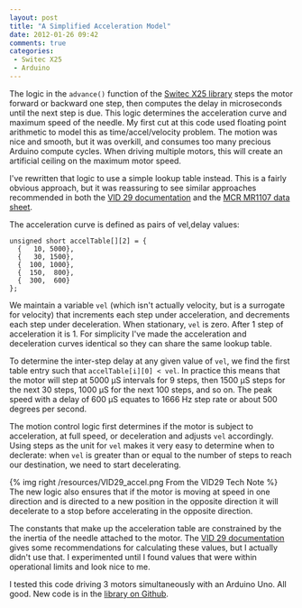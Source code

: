 ```yaml
---
layout: post
title: "A Simplified Acceleration Model"
date: 2012-01-26 09:42
comments: true
categories:
 - Switec X25
 - Arduino
---
```

The logic in the ```advance()``` function of the 
[Switec X25 library](https://github.com/clearwater/SwitecX25)
steps the motor forward or backward one step, then computes the delay in 
microseconds until the next step is due.  This logic determines the acceleration curve and 
maximum speed of the needle.  My first cut at this
code used floating point arithmetic to model this as time/accel/velocity problem.  The
motion was nice and smooth, but it was overkill, and consumes too many precious Arduino
compute cycles.  When driving multiple motors, this will create an artificial ceiling on the
maximum motor speed.

I've rewritten that logic to use a simple lookup table instead.
This is a fairly obvious approach, but it was
reassuring to see similar approaches recommended in both the
[VID 29 documentation](/resources/vid/2009111395111_Acceleration_&_reset_calculation_example.pdf)
and the [MCR MR1107 data sheet](/resources/mcr/2010410104915847.pdf).

The acceleration curve is defined as pairs of vel,delay values:

<pre><code>unsigned short accelTable[][2] = {
  {   10, 5000},
  {   30, 1500},
  {  100, 1000},
  {  150,  800},
  {  300,  600}
};
</code></pre>

We maintain a variable ```vel``` (which isn't actually velocity,
but is a surrogate for velocity) that increments 
each step under acceleration, and decrements each step under deceleration.
When stationary, ```vel``` is zero.  After 1 step of acceleration it is 1.
For simplicity I've made the acceleration and deceleration curves identical
so they can share the same lookup table.

To determine the inter-step delay at any given value of ```vel```, we find 
the first table entry such that ```accelTable[i][0] < vel```.  In practice this means that the
motor will step at 5000 &micro;S intervals for 9 steps, then 1500 &micro;S 
steps for the next 30 steps, 1000 &micro;S for the next 100 steps, and so on.
The peak speed with a delay of 600 &micro;S equates to 1666 Hz step rate
or about 500 degrees per second.

The motion control logic first determines if the motor is subject to acceleration,
at full speed, or deceleration and adjusts ```vel``` accordingly.  Using 
steps as the unit for ```vel``` makes it very
easy to determine when to declerate: when ```vel``` is greater than or equal to the number of steps
to reach our destination, we need to start decelerating.

{% img right /resources/VID29_accel.png From the VID29 Tech Note %}
The new logic also ensures that if the motor is moving at
speed in one direction and is directed to a new position in the opposite direction it will
decelerate to a stop before accelerating in the opposite direction.

The constants that make up the acceleration table are constrained by the 
the inertia of the needle attached to the motor.  The 
[VID 29 documentation](/resources/vid/2009111395111_Acceleration_&_reset_calculation_example.pdf)
gives some recommendations for calculating these values, but I actually
didn't use that.  I experimented until I 
found values that were within operational limits and look nice to me.

I tested this code driving 3 motors simultaneously with an Arduino Uno.
All good.  New code is in the [library on Github](https://github.com/clearwater/SwitecX25).

